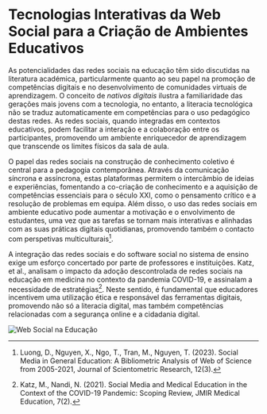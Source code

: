 # Tecnologias Interativas da Web Social para a Criação de Ambientes Educativos

As potencialidades das redes sociais na educação têm sido discutidas na literatura académica, particularmente quanto ao seu papel na promoção de competências digitais e no desenvolvimento de comunidades virtuais de aprendizagem. O conceito de *nativos digitais* ilustra a familiaridade das gerações mais jovens com a tecnologia, no entanto, a literacia tecnológica não se traduz automaticamente em competências para o uso pedagógico destas redes. As redes sociais, quando integradas em contextos educativos, podem facilitar a interação e a colaboração entre os participantes, promovendo um ambiente enriquecedor de aprendizagem que transcende os limites físicos da sala de aula.

O papel das redes sociais na construção de conhecimento coletivo é central para a pedagogia contemporânea. Através da comunicação síncrona e assíncrona, estas plataformas permitem o intercâmbio de ideias e experiências, fomentando a co-criação de conhecimento e a aquisição de competências essenciais para o século XXI, como o pensamento crítico e a resolução de problemas em equipa. Além disso, o uso das redes sociais em ambiente educativo pode aumentar a motivação e o envolvimento de estudantes, uma vez que as tarefas se tornam mais interativas e alinhadas com as suas práticas digitais quotidianas, promovendo também o contacto com perspetivas multiculturais[^1].

A integração das redes sociais e do software social no sistema de ensino exige um esforço concertado por parte de professores e instituições. Katz, et al., analisam o impacto da adoção descontrolada de redes sociais na educação em medicina no contexto da pandemia COVID-19, e assinalam a necessidade de estratégias[^2]. Neste sentido, é fundamental que educadores incentivem uma utilização ética e responsável das ferramentas digitais, promovendo não só a literacia digital, mas também competências relacionadas com a segurança online e a cidadania digital.

![Web Social na Educação](figures/02_03_tecnologias_interativas_da_web_social_para_a_criacao_de_ambientes_educativos.svg)

[^1]: Luong, D., Nguyen, X., Ngo, T., Tran, M., Nguyen, T. (2023). Social Media in General Education: A Bibliometric Analysis
of Web of Science from 2005-2021, Journal of Scientometric Research, 12(3).
[^2]: Katz, M., Nandi, N. (2021). Social Media and Medical Education in the Context of the COVID-19 Pandemic: Scoping Review, JMIR Medical Education, 7(2).